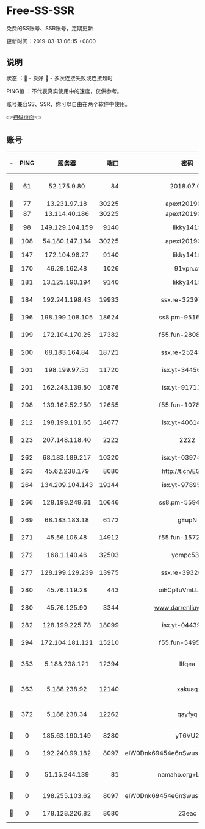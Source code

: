 # Free-SS-SSR

免费的SS账号、SSR账号，定期更新

更新时间：2019-03-13 06:15 +0800

## 说明

状态     ：🙂 - 良好 🙁 - 多次连接失败或连接超时

PING值   ：不代表真实使用中的速度，仅供参考。

账号兼容SS、SSR，你可以自由在两个软件中使用。

👉[扫码页面](https://liesauer.github.io/Free-SS-SSR/)👈

## 账号

|-|PING|服务器|端口|密码|加密方式|区域|
|:----:|:----:|:-----:|-----:|:----:|:----:|:----:|
|🙂|61|52.175.9.80|84|2018.07.07|chacha20-ietf-poly1305|HK|
|🙂|77|13.231.97.18|30225|apext2019006|chacha20|JP|
|🙂|87|13.114.40.186|30225|apext2019006|chacha20|JP|
|🙂|98|149.129.104.159|9140|likky1415|aes-256-cfb|HK|
|🙂|108|54.180.147.134|30225|apext2019006|chacha20|KR|
|🙂|147|172.104.98.27|9140|likky1415|aes-256-cfb|JP|
|🙂|170|46.29.162.48|1026|91vpn.cf|rc4-md5|RU|
|🙂|181|13.125.190.194|9140|likky1415|aes-256-cfb|KR|
|🙂|184|192.241.198.43|19933|ssx.re-32397443|aes-256-cfb|US|
|🙂|196|198.199.108.105|18624|ss8.pm-95169618|aes-256-cfb|US|
|🙂|199|172.104.170.25|17382|f55.fun-28085888|aes-256-cfb|SG|
|🙂|200|68.183.164.84|18721|ssx.re-25245767|aes-256-cfb|US|
|🙂|201|198.199.97.51|11720|isx.yt-34456553|aes-256-cfb|US|
|🙂|201|162.243.139.50|10876|isx.yt-91711521|aes-256-cfb|US|
|🙂|208|139.162.52.250|12655|f55.fun-10786929|aes-256-cfb|SG|
|🙂|212|198.199.101.65|14677|isx.yt-40614387|aes-256-cfb|US|
|🙂|223|207.148.118.40|2222|2222|aes-256-cfb|SG|
|🙂|262|68.183.189.217|10320|isx.yt-03974606|aes-256-cfb|SG|
|🙂|263|45.62.238.179|8080|http://t.cn/EGJIyrl|rc4-md5|CA|
|🙂|264|134.209.104.143|19144|isx.yt-97895739|aes-256-cfb|SG|
|🙂|266|128.199.249.61|10646|ss8.pm-55944439|aes-256-cfb|SG|
|🙂|269|68.183.183.18|6172|gEupN|aes-256-cfb|SG|
|🙂|271|45.56.106.48|14912|f55.fun-15722464|aes-256-cfb|US|
|🙂|272|168.1.140.46|32503|yompc535|aes-256-cfb|AU|
|🙂|277|128.199.129.239|13975|ssx.re-39326956|aes-256-cfb|SG|
|🙂|280|45.76.119.28|443|oiECpTuVmLLxk4Ts|aes-256-cfb|AU|
|🙂|280|45.76.125.90|3344|www.darrenliuwei.com|aes-256-cfb|AU|
|🙂|282|128.199.225.78|18099|isx.yt-04439562|aes-256-cfb|SG|
|🙂|294|172.104.181.121|15210|f55.fun-54958208|aes-256-cfb|SG|
|🙂|353|5.188.238.121|12394|llfqea|chacha20-ietf-poly1305|BR|
|🙂|363|5.188.238.92|12140|xakuaq|chacha20-ietf-poly1305|BR|
|🙂|372|5.188.238.34|12262|qayfyq|chacha20-ietf-poly1305|BR|
|🙁|0|185.63.190.149|8280|yT6VU2|aes-256-cfb|RU|
|🙁|0|192.240.99.182|8097|eIW0Dnk69454e6nSwuspv9DmS201tQ0D|aes-256-cfb|US|
|🙁|0|51.15.244.139|81|namaho.org+LNVTU|chacha20-ietf-poly1305|FR|
|🙁|0|198.255.103.62|8097|eIW0Dnk69454e6nSwuspv9DmS201tQ0D|aes-256-cfb|US|
|🙁|0|178.128.226.82|8080|23eac|aes-256-cfb|CA|
